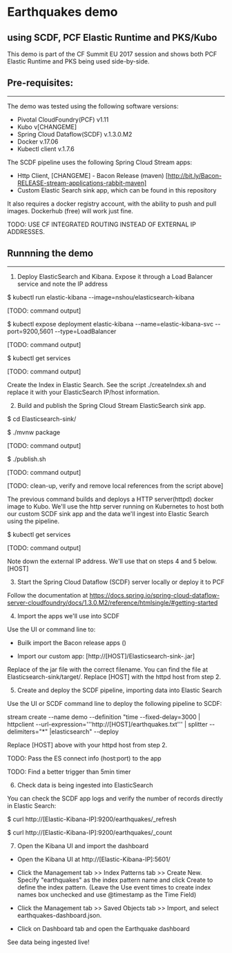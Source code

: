 # Earthquakes demo 
## using SCDF, PCF Elastic Runtime and PKS/Kubo

This demo is part of the CF Summit EU 2017 session and shows both PCF Elastic Runtime and PKS being used side-by-side.

## Pre-requisites:
---
The demo was tested using the following software versions:
- Pivotal CloudFoundry(PCF) v1.11
- Kubo v[CHANGEME]
- Spring Cloud Dataflow(SCDF) v.1.3.0.M2
- Docker v.17.06
- Kubectl client v.1.7.6

The SCDF pipeline uses the following Spring Cloud Stream apps:
- Http Client, [CHANGEME] - Bacon Release (maven) [http://bit.ly/Bacon-RELEASE-stream-applications-rabbit-maven]
- Custom Elastic Search sink app, which can be found in this repository

It also requires a docker registry account, with the ability to push and pull images. Dockerhub (free) will work just fine.

TODO: USE CF INTEGRATED ROUTING INSTEAD OF EXTERNAL IP ADDRESSES.

## Runnning the demo
---

1. Deploy ElasticSearch and Kibana. Expose it through a Load Balancer service and note the IP address 

$ kubectl run elastic-kibana --image=nshou/elasticsearch-kibana

[TODO: command output]

$ kubectl expose deployment elastic-kibana --name=elastic-kibana-svc --port=9200,5601 --type=LoadBalancer

[TODO: command output]

$ kubectl get services

[TODO: command output]


Create the Index in Elastic Search. See the script ./createIndex.sh and replace it with your ElasticSearch IP/host information.


2. Build and publish the Spring Cloud Stream ElasticSearch sink app. 

$ cd Elasticsearch-sink/

$ ./mvnw package

[TODO: command output]

$ ./publish.sh

[TODO: command output]

[TODO: clean-up, verify and remove local references from the script above]

The previous command builds and deploys a HTTP server(httpd) docker image to Kubo. We'll use the http server running on Kubernetes to host both our custom SCDF sink app and the data we'll ingest into Elastic Search using the pipeline.

$ kubectl get services

[TODO: command output]

Note down the external IP address. We'll use that on steps 4 and 5 below. [HOST]


3. Start the Spring Cloud Dataflow (SCDF) server locally or deploy it to PCF

Follow the documentation at https://docs.spring.io/spring-cloud-dataflow-server-cloudfoundry/docs/1.3.0.M2/reference/htmlsingle/#getting-started


4. Import the apps we'll use into SCDF

Use the UI or command line to: 

- Builk import the Bacon release apps ()

- Import our custom app:  [http://[HOST]/Elasticsearch-sink-<version>.jar]

Replace <version> of the jar file with the correct filename. You can find the file at Elasticsearch-sink/target/. Replace [HOST] with the httpd host from step 2.


5. Create and deploy the SCDF pipeline, importing data into Elastic Search

Use the UI or SCDF command line to deploy the following pipeline to SCDF:

stream create --name demo --definition "time --fixed-delay=3000 | httpclient --url-expression='''http://[HOST]/earthquakes.txt''' | splitter --delimiters=\"*\" |elasticsearch" --deploy

Replace [HOST] above with your httpd host from step 2.

TODO: Pass the ES connect info (host:port) to the app

TODO: Find a better trigger than 5min timer


6. Check data is being ingested into ElasticSearch

 You can check the SCDF app logs and verify the number of records directly in Elastic Search:

$ curl http://[Elastic-Kibana-IP]:9200/earthquakes/_refresh

$ curl http://[Elastic-Kibana-IP]:9200/earthquakes/_count


7. Open the Kibana UI and import the dashboard

- Open the Kibana UI at http://[Elastic-Kibana-IP]:5601/

- Click the Management tab >> Index Patterns tab >> Create New. Specify "earthquakes" as the index pattern name and click Create to define the index pattern. (Leave the Use event times to create index names box unchecked and use @timestamp as the Time Field)

- Click the Management tab >> Saved Objects tab >> Import, and select earthquakes-dashboard.json.

- Click on Dashboard tab and open the Earthquake dashboard

See data being ingested live!

